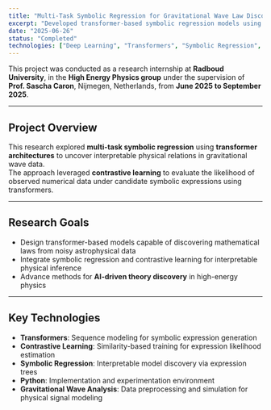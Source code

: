 ```yaml
---
title: "Multi-Task Symbolic Regression for Gravitational Wave Law Discovery"
excerpt: "Developed transformer-based symbolic regression models using contrastive learning to uncover physical laws from gravitational wave data."
date: "2025-06-26"
status: "Completed"
technologies: ["Deep Learning", "Transformers", "Symbolic Regression", "Contrastive Learning", "Python", "Gravitational Wave Analysis"]
---
```


This project was conducted as a research internship at **Radboud University**, in the **High Energy Physics group** under the supervision of **Prof. Sascha Caron**, Nijmegen, Netherlands, from **June 2025 to September 2025**.

---

## Project Overview

This research explored **multi-task symbolic regression** using **transformer architectures** to uncover interpretable physical relations in gravitational wave data.  
The approach leveraged **contrastive learning** to evaluate the likelihood of observed numerical data under candidate symbolic expressions using transformers.

---

## Research Goals

- Design transformer-based models capable of discovering mathematical laws from noisy astrophysical data  
- Integrate symbolic regression and contrastive learning for interpretable physical inference  
- Advance methods for **AI-driven theory discovery** in high-energy physics  

---

## Key Technologies

- **Transformers**: Sequence modeling for symbolic expression generation  
- **Contrastive Learning**: Similarity-based training for expression likelihood estimation  
- **Symbolic Regression**: Interpretable model discovery via expression trees  
- **Python**: Implementation and experimentation environment  
- **Gravitational Wave Analysis**: Data preprocessing and simulation for physical signal modeling  
